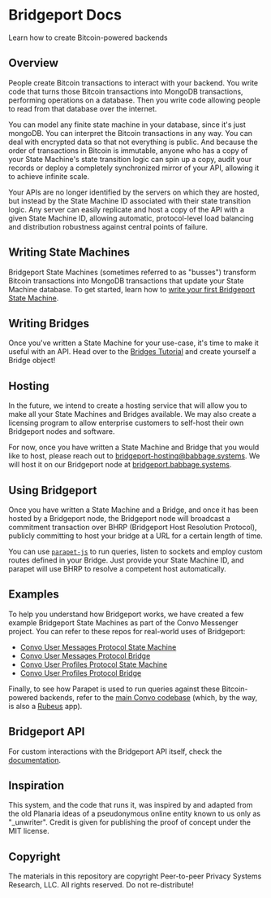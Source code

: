 # Bridgeport Docs

Learn how to create Bitcoin-powered backends

## Overview

People create Bitcoin transactions to interact with your backend. You write code that turns those Bitcoin transactions into MongoDB transactions, performing operations on a database. Then you write code allowing people to read from that database over the internet.

You can model any finite state machine in your database, since it's just mongoDB. You can interpret the Bitcoin transactions in any way. You can deal with encrypted data so that not everything is public. And because the order of transactions in Bitcoin is immutable, anyone who has a copy of your State Machine's state transition logic can spin up a copy, audit your records or deploy a completely synchronized mirror of your API, allowing it to achieve infinite scale.

Your APIs are no longer identified by the servers on which they are hosted, but instead by the State Machine ID associated with their state transition logic. Any server can easily replicate and host a copy of the API with a given State Machine ID, allowing automatic, protocol-level load balancing and distribution robustness against central points of failure.

## Writing State Machines

Bridgeport State Machines (sometimes referred to as "busses") transform Bitcoin transactions into MongoDB transactions that update your State Machine database. To get started, learn how to [write your first Bridgeport State Machine](STATE_MACHINES.md).

## Writing Bridges

Once you've written a State Machine for your use-case, it's time to make it useful with an API. Head over to the [Bridges Tutorial](BRIDGES.md) and create yourself a Bridge object!

## Hosting

In the future, we intend to create a hosting service that will allow you to make all your State Machines and Bridges available. We may also create a licensing program to allow enterprise customers to self-host their own Bridgeport nodes and software.

For now, once you have written a State Machine and Bridge that you would like to host, please reach out to bridgeport-hosting@babbage.systems. We will host it on our Bridgeport node at [bridgeport.babbage.systems](https://bridgeport.babbage.systems).

## Using Bridgeport

Once you have written a State Machine and a Bridge, and once it has been hosted by a Bridgeport node, the Bridgeport node will broadcast a commitment transaction over BHRP (Bridgeport Host Resolution Protocol), publicly committing to host your bridge at a URL for a certain length of time.

You can use [`parapet-js`](https://github.com/p2ppsr/parapet) to run queries, listen to sockets and employ custom routes defined in your Bridge. Just provide your State Machine ID, and parapet will use BHRP to resolve a competent host automatically.

## Examples

To help you understand how Bridgeport works, we have created a few example Bridgeport State Machines as part of the Convo Messenger project. You can refer to these repos for real-world uses of Bridgeport:

- [Convo User Messages Protocol State Machine](https://github.com/p2ppsr/convo-cump-bus)
- [Convo User Messages Protocol Bridge](https://github.com/p2ppsr/convo-cump-bridge)
- [Convo User Profiles Protocol State Machine](https://github.com/p2ppsr/convo-cupp-bus)
- [Convo User Profiles Protocol Bridge](https://github.com/p2ppsr/convo-cump-bridge)

Finally, to see how Parapet is used to run queries against these Bitcoin-powered backends, refer to the [main Convo codebase](https://github.com/p2ppsr/convo) (which, by the way, is also a [Rubeus](https://rubeus.app) app).

## Bridgeport API

For custom interactions with the Bridgeport API itself, check the [documentation](BRIDGEPORT_API.md).

## Inspiration

This system, and the code that runs it, was inspired by and adapted from the old Planaria ideas of a pseudonymous online entity known to us only as "_unwriter". Credit is given for publishing the proof of concept under the MIT license.

## Copyright

The materials in this repository are copyright Peer-to-peer Privacy Systems Research, LLC. All rights reserved. Do not re-distribute!
